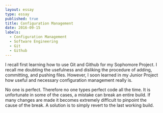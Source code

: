 ```yaml
---
layout: essay
type: essay
published: true
title: Configuration Management
date: 2016-09-15
labels:
  - Configuration Management
  - Software Engineering
  - Git
  - Github
---
```


I recall first learning how to use Git and Github for my Sophomore Project. I recall me doubting the usefulness and disliking the procedure of adding, committing, and pushing files. However, I soon learned in my Junior Project how useful and necessary configuration management really is.

No one is perfect. Therefore no one types perfect code all the time. It is unfortunate in some of the cases, a mistake can break an entire build. If many changes are made it becomes extremely difficult to pinpoint the cause of the break. A solution is to simply revert to the last working build. 

